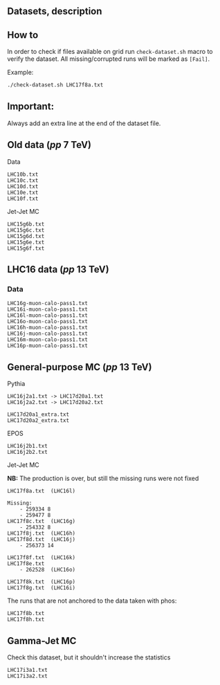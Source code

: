 Datasets, description
---------------------


## How to
In order to check if files available on grid run `check-dataset.sh` macro to verify the dataset.
All missing/corrupted runs will be marked as `[Fail]`. 

Example:
```bash
./check-dataset.sh LHC17f8a.txt

```

## Important:
Always add an extra line at the end of the dataset file.


## Old data ($pp$ 7 TeV)

Data

```
LHC10b.txt
LHC10c.txt
LHC10d.txt
LHC10e.txt
LHC10f.txt
```

Jet-Jet MC
```
LHC15g6b.txt
LHC15g6c.txt
LHC15g6d.txt
LHC15g6e.txt
LHC15g6f.txt
```


## LHC16 data ($pp$ 13 TeV)

### Data
```
LHC16g-muon-calo-pass1.txt
LHC16i-muon-calo-pass1.txt
LHC16l-muon-calo-pass1.txt
LHC16o-muon-calo-pass1.txt
LHC16h-muon-calo-pass1.txt
LHC16j-muon-calo-pass1.txt
LHC16m-muon-calo-pass1.txt
LHC16p-muon-calo-pass1.txt
```

## General-purpose MC ($pp$ 13 TeV)

Pythia

```
LHC16j2a1.txt -> LHC17d20a1.txt
LHC16j2a2.txt -> LHC17d20a2.txt

LHC17d20a1_extra.txt
LHC17d20a2_extra.txt
```

EPOS

```
LHC16j2b1.txt
LHC16j2b2.txt
```

Jet-Jet MC

**NB:**  The production is over, but still the missing runs were not fixed
```
LHC17f8a.txt  (LHC16l)

Missing:
	- 259334 8
	- 259477 8
LHC17f8c.txt  (LHC16g)
	- 254332 8
LHC17f8j.txt  (LHC16h)
LHC17f8d.txt  (LHC16j)
	- 256373 14

LHC17f8f.txt  (LHC16k)
LHC17f8e.txt
	- 262528  (LHC16o)

LHC17f8k.txt  (LHC16p)
LHC17f8g.txt  (LHC16i)
```

The runs that are not anchored to the data taken with phos:
```
LHC17f8b.txt
LHC17f8h.txt
```


## Gamma-Jet MC

Check this dataset, but it shouldn't increase the statistics

```
LHC17i3a1.txt
LHC17i3a2.txt
```



